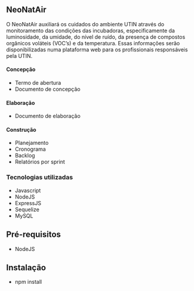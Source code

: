 ## NeoNatAir
O NeoNatAir auxiliará os cuidados do ambiente UTIN através do monitoramento das condições das incubadoras, especificamente da luminosidade, da umidade, do nível de ruído, da presença de compostos orgânicos voláteis (VOC’s) e da temperatura. Essas informações serão disponibilizadas numa plataforma web para os profissionais responsáveis pela UTIN.

#### Concepção
* Termo de abertura
* Documento de concepção

#### Elaboração
* Documento de elaboração

#### Construção
* Planejamento
* Cronograma
* Backlog
* Relatórios por sprint

### Tecnologias utilizadas
* Javascript
* NodeJS
* ExpressJS
* Sequelize
* MySQL

## Pré-requisitos
- NodeJS

## Instalação
- npm install
